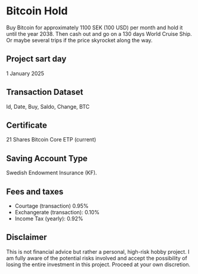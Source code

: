 # Bitcoin Hold
Buy Bitcoin for approximately 1100 SEK (100 USD) per month and hold it until the year 2038. Then cash out and go on a 130 days World Cruise Ship. Or maybe several trips if the price skyrocket along the way.

## Project sart day
1 January 2025

## Transaction Dataset
Id, Date, Buy, Saldo, Change, BTC

## Certificate
21 Shares Bitcoin Core ETP (current)

## Saving Account Type
Swedish Endowment Insurance (KF).

## Fees and taxes
+ Courtage (transaction) 0.95%
+ Exchangerate (transaction): 0.10%
+ Income Tax (yearly): 0.92%

## Disclaimer
This is not financial advice but rather a personal, high-risk hobby project. I am fully aware of the potential risks involved and accept the possibility of losing the entire investment in this project. Proceed at your own discretion.
